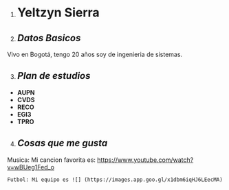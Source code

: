 1. # Yeltzyn Sierra
2. ## *Datos Basicos*

 Vivo en Bogotá, tengo 20 años soy de ingenieria de sistemas.

3. ## *Plan de estudios*
* **AUPN**
* **CVDS**
* **RECO**
* **EGI3**
* **TPRO**
4. ## *Cosas que me gusta*
  Musica: Mi cancion favorita es: <https://www.youtube.com/watch?v=wBUeg1Fed_o>
  
    Futbol: Mi equipo es ![] (https://images.app.goo.gl/x1dbm6iqHJ6LEecMA)


